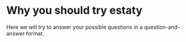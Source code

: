 # Why you should try estaty

Here we will try to answer your possible questions in a question-and-answer format. 